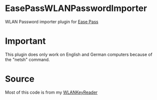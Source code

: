 # EasePassWLANPasswordImporter
 WLAN Password importer plugin for <a href="https://github.com/FrozenAssassine/EasePass">Ease Pass</a>
# Important
 This plugin does only work on English and German computers because of the "netsh" command.
# Source
 Most of this code is from my <a href="https://github.com/finn-freitag/WLANKeyReader">WLANKeyReader</a>